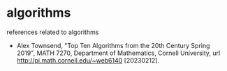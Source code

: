 # algorithms
references related to algorithms

+ Alex Townsend, "Top Ten Algorithms from the 20th Century
Spring 2019", MATH 7270, Department of Mathematics, Cornell University, url http://pi.math.cornell.edu/~web6140 [20230212].
